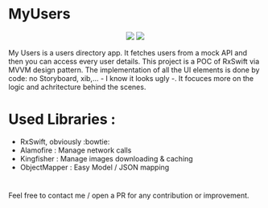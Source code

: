 # MyUsers

<p align="center"> 
  <img src="https://i.imgur.com/QGXc0J5.png">
  <img src="https://i.imgur.com/NJejoCI.png">
</p>


My Users is a users directory app. It fetches users from a mock API and then you can access every user details.
This project is a POC of RxSwift via MVVM design pattern. The implementation of all the UI elements is done by code: no Storyboard, xib,... - I know it looks ugly -. It focuces more on the logic and achritecture behind the scenes. 


# Used Libraries :

* RxSwift, obviously :bowtie:
* Alamofire : Manage network calls
* Kingfisher : Manage images downloading & caching 
* ObjectMapper : Easy Model / JSON mapping


# 
Feel free to contact me / open a PR for any contribution or improvement.
